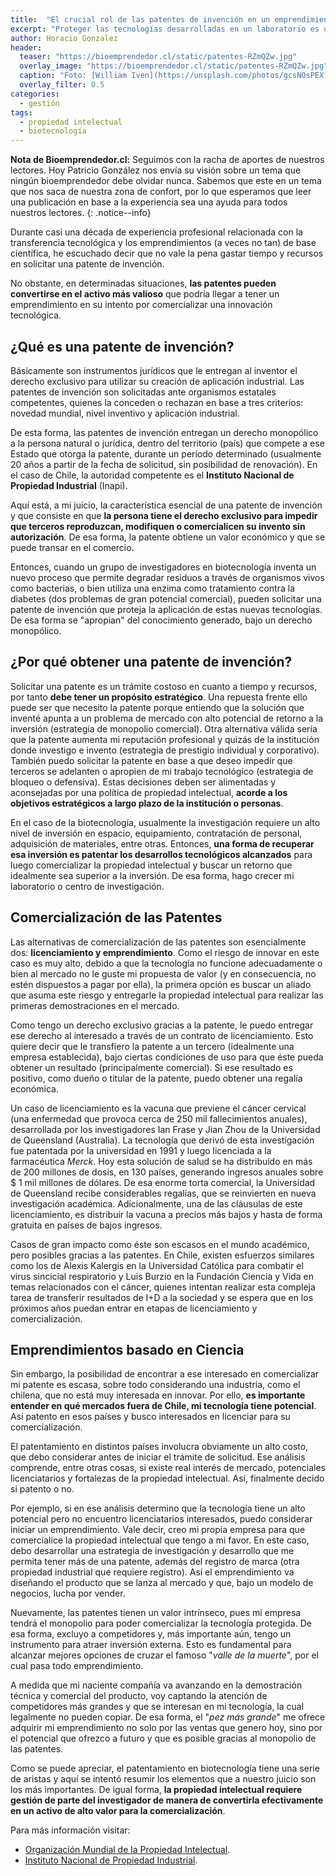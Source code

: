 ```yaml
---
title:  "El crucial rol de las patentes de invención en un emprendimiento biotecnológico"
excerpt: "Proteger las tecnologías desarrolladas en un laboratorio es una actividad indispensable que el emprendedor debe aprender a gestionar. Aquí te damos algunas claves para entender el valor estratégico y comercial que tienen las patentes de invención."
author: Horacio Gonzalez
header:
  teaser: "https://bioemprendedor.cl/static/patentes-RZmQZw.jpg"
  overlay_image: "https://bioemprendedor.cl/static/patentes-RZmQZw.jpg"
  caption: "Foto: [William Iven](https://unsplash.com/photos/gcsNOsPEXfs) @ Unsplash"
  overlay_filter: 0.5
categories:
  - gestión
tags:
  - propiedad intelectual
  - biotecnología
---
```


**Nota de Bioemprendedor.cl:** Seguimos con la racha de aportes de nuestros lectores. Hoy Patricio González nos envía su visión sobre un tema que ningún bioemprendedor debe olvidar nunca. Sabemos que este en un tema que nos saca de nuestra zona de confort, por lo que esperamos que leer una publicación en base a la experiencia sea una ayuda para todos nuestros lectores.
{: .notice--info}

Durante casi una década de experiencia profesional relacionada con la transferencia tecnológica y los emprendimientos (a veces no tan) de base científica, he escuchado decir que no vale la pena gastar tiempo y recursos en solicitar una patente de invención.

No obstante, en determinadas situaciones, **las patentes pueden convertirse en el activo más valioso** que podría llegar a tener un emprendimiento en su intento por comercializar una innovación tecnológica.

## ¿Qué es una patente de invención?

Básicamente son instrumentos jurídicos que le entregan al inventor el derecho exclusivo para utilizar su creación de aplicación industrial. Las patentes de invención son solicitadas ante organismos estatales competentes, quienes la conceden o rechazan en base a tres criterios: novedad mundial, nivel inventivo y aplicación industrial.

De esta forma, las patentes de invención entregan un derecho monopólico a la persona natural o jurídica, dentro del territorio (país) que compete a ese Estado que otorga la patente, durante un período determinado (usualmente 20 años a partir de la fecha de solicitud, sin posibilidad de renovación). En el caso de Chile, la autoridad competente es el **Instituto Nacional de Propiedad Industrial** (Inapi).

Aquí está, a mi juicio, la característica esencial de una patente de invención y que consiste en que **la persona tiene el derecho exclusivo para impedir que terceros reproduzcan, modifiquen o comercialicen su invento sin autorización**. De esa forma, la patente obtiene un valor económico y que se puede transar en el comercio.

Entonces, cuando un grupo de investigadores en biotecnología inventa un nuevo proceso que permite degradar residuos a través de organismos vivos como bacterias, o bien utiliza una enzima como tratamiento contra la diabetes (dos problemas de gran potencial comercial), pueden solicitar una patente de invención que proteja la aplicación de estas nuevas tecnologías. De esa forma se "apropian" del conocimiento generado, bajo un derecho monopólico.

## ¿Por qué obtener una patente de invención?

Solicitar una patente es un trámite costoso en cuanto a tiempo y recursos, por tanto **debe tener un propósito estratégico**. Una repuesta frente ello puede ser que necesito la patente porque entiendo que la solución que inventé apunta a un problema de mercado con alto potencial de retorno a la inversión (estrategia de monopolio comercial). Otra alternativa válida sería que la patente aumenta mi reputación profesional y quizás de la institución donde investigo e invento (estrategia de prestigio individual y corporativo). También puedo solicitar la patente en base a que deseo impedir que terceros se adelanten o apropien de mi trabajo tecnológico (estrategia de bloqueo o defensiva). Estas decisiones deben ser alimentadas y aconsejadas por una política de propiedad intelectual, **acorde a los objetivos estratégicos a largo plazo de la institución o personas**.

En el caso de la biotecnología, usualmente la investigación requiere un alto nivel de inversión en espacio, equipamiento, contratación de personal, adquisición de materiales, entre otras. Entonces, **una forma de recuperar esa inversión es patentar los desarrollos tecnológicos alcanzados** para luego comercializar la propiedad intelectual y buscar un retorno que idealmente sea superior a la inversión. De esa forma, hago crecer mi laboratorio o centro de investigación.

## Comercialización de las Patentes

Las alternativas de comercialización de las patentes son esencialmente dos: **licenciamiento y emprendimiento**. Como el riesgo de innovar en este caso es muy alto, debido a que la tecnología no funcione adecuadamente o bien al mercado no le guste mi propuesta de valor (y en consecuencia, no estén dispuestos a pagar por ella), la primera opción es buscar un aliado que asuma este riesgo y entregarle la propiedad intelectual para realizar las primeras demostraciones en el mercado.

Como tengo un derecho exclusivo gracias a la patente, le puedo entregar ese derecho al interesado a través de un contrato de licenciamiento. Esto quiere decir que le transfiero la patente a un tercero (idealmente una empresa establecida), bajo ciertas condiciones de uso para que éste pueda obtener un resultado (principalmente comercial). Si ese resultado es positivo, como dueño o titular de la patente, puedo obtener una regalía económica.

Un caso de licenciamiento es la vacuna que previene el cáncer cervical (una enfermedad que provoca cerca de 250 mil fallecimientos anuales), desarrollada por los investigadores Ian Frase y Jian Zhou de la Universidad de Queensland (Australia). La tecnología que derivó de esta investigación fue patentada por la universidad en 1991 y luego licenciada a la farmacéutica _Merck_. Hoy esta solución de salud se ha distribuido en más de 200 millones de dosis, en 130 países, generando ingresos anuales sobre $ 1 mil millones de dólares. De esa enorme torta comercial, la Universidad de Queensland recibe considerables regalías, que se reinvierten en nueva investigación académica. Adicionalmente, una de las cláusulas de este licenciamiento, es distribuir la vacuna a precios más bajos y hasta de forma gratuita en países de bajos ingresos.

Casos de gran impacto como éste son escasos en el mundo académico, pero posibles gracias a las patentes. En Chile, existen esfuerzos similares como los de Alexis Kalergis en la Universidad Católica para combatir el virus sincicial respiratorio y Luis Burzio en la Fundación Ciencia y Vida en temas relacionados con el cáncer, quienes intentan realizar esta compleja tarea de transferir resultados de I+D a la sociedad y se espera que en los próximos años puedan entrar en etapas de licenciamiento y comercialización.

## Emprendimientos basado en Ciencia

Sin embargo, la posibilidad de encontrar a ese interesado en comercializar mi patente es escasa, sobre todo considerando una industria, como el chilena, que no está muy interesada en innovar. Por ello, **es importante entender en qué mercados fuera de Chile, mi tecnología tiene potencial**. Así patento en esos países y busco interesados en licenciar para su comercialización.

El patentamiento en distintos países involucra obviamente un alto costo, que debo considerar antes de iniciar el trámite de solicitud. Ese análisis comprende, entre otras cosas, si existe real interés de mercado, potenciales licenciatarios y fortalezas de la propiedad intelectual. Así, finalmente decido si patento o no.

Por ejemplo, si en ese análisis determino que la tecnología tiene un alto potencial pero no encuentro licenciatarios interesados, puedo considerar iniciar un emprendimiento. Vale decir, creo mi propia empresa para que comercialice la propiedad intelectual que tengo a mi favor. En este caso, debo desarrollar una estrategia de investigación y desarrollo que me permita tener más de una patente, además del registro de marca (otra propiedad industrial que requiere registro). Así el emprendimiento va diseñando el producto que se lanza al mercado y que, bajo un modelo de negocios, lucha por vender.

Nuevamente, las patentes tienen un valor intrínseco, pues mi empresa tendrá el monopolio para poder comercializar la tecnología protegida. De esa forma, excluyo a competidores y, más importante aún, tengo un instrumento para atraer inversión externa. Esto es fundamental para alcanzar mejores opciones de cruzar el famoso "_valle de la muerte_", por el cual pasa todo emprendimiento.

A medida que mi naciente compañía va avanzando en la demostración técnica y comercial del producto, voy captando la atención de competidores más grandes y que se interesan en mi tecnología, la cual legalmente no pueden copiar. De esa forma, el "_pez más grande_" me ofrece adquirir mi emprendimiento no solo por las ventas que genero hoy, sino por el potencial que ofrezco a futuro y que es posible gracias al monopolio de las patentes.

Como se puede apreciar, el patentamiento en biotecnología tiene una serie de aristas y aquí se intentó resumir los elementos que a nuestro juicio son los más importantes. De igual forma, **la propiedad intelectual requiere gestión de parte del investigador de manera de convertirla efectivamente en un activo de alto valor para la comercialización**.

Para más información visitar:
* [Organización Mundial de la Propiedad Intelectual](http://www.wipo.int/portal/es/).
* [Instituto Nacional de Propiedad Industrial](http://www.inapi.cl).
